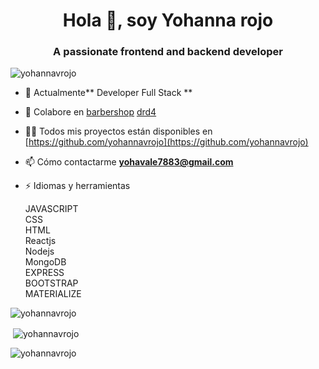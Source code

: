

 

<h1 align="center">Hola 👋, soy Yohanna rojo</h1>
<h3 align="center">A passionate frontend and backend developer</h3>

<p align="left"> <img src="https://komarev.com/ghpvc/?username=yohannavrojo&label=Profile%20views&color=0e75b6&style=flat" alt="yohannavrojo" /> </p> 


- 🌱 Actualmente** Developer Full Stack **

- 👯 Colabore en [barbershop](https://github.com/leandrogomez28/barbershop.git)
                 [drd4](https://github.com/yohannavrojo/drd4.git)

- 👨‍💻 Todos mis proyectos están disponibles en [https://github.com/yohannavrojo](https://github.com/yohannavrojo)

- 📫 Cómo contactarme **yohavale7883@gmail.com**

- ⚡ Idiomas y herramientas
     <p align="left">JAVASCRIPT<br/>CSS<br/>HTML<br/>Reactjs<br/>Nodejs<br/>MongoDB<br/>EXPRESS<br/>BOOTSTRAP<br/>MATERIALIZE</br>  </p>

<p><img align="left" src="https://github-readme-stats.vercel.app/api/top-langs?username=yohannavrojo&show_icons=true&locale=en&layout=compact" alt="yohannavrojo" /> </p>
<br/>
<p> <img align="center" src="https://github-readme-stats.vercel.app/api?username=yohannavrojo&show_icons=true&locale=en" alt="yohannavrojo" /> </p>

<p><img align="center" src="https://github-readme-streak-stats.herokuapp.com/?user=yohannavrojo&" alt="yohannavrojo" /></p>


